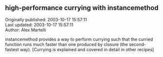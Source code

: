 ## high-performance currying with instancemethod  
Originally published: 2003-10-17 15:57:11  
Last updated: 2003-10-17 15:57:11  
Author: Alex Martelli  
  
instancemethod provides a way to perform currying such that the curried function runs much faster than one produced by closure (the second-fastest way).  [Currying is explained and covered in detail in other recipes]